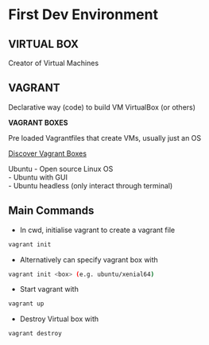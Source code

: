 # First Dev Environment

## VIRTUAL BOX

Creator of Virtual Machines

## VAGRANT

Declarative way (code) to build VM VirtualBox (or others)


**VAGRANT BOXES**

Pre loaded Vagrantfiles that create VMs, usually just an OS

[Discover Vagrant Boxes](https://app.vagrantup.com/boxes/search)

Ubuntu
	- Open source Linux OS  
	- Ubuntu with GUI  
	- Ubuntu headless (only interact through terminal)  



## Main Commands

- In cwd, initialise vagrant to create a vagrant file
```bash
vagrant init
```

- Alternatively can specify vagrant box with
```bash
vagrant init <box> (e.g. ubuntu/xenial64)
```

- Start vagrant with
```bash
vagrant up
```

- Destroy Virtual box with 
```bash
vagrant destroy
```